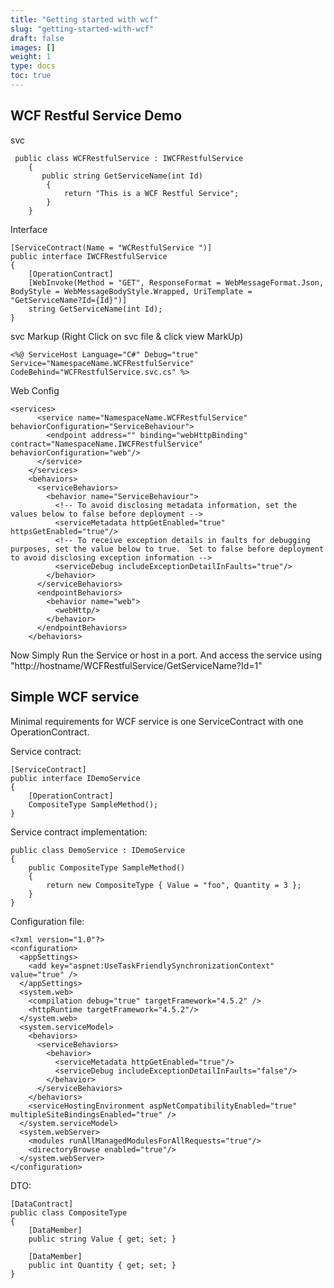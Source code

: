 ```yaml
---
title: "Getting started with wcf"
slug: "getting-started-with-wcf"
draft: false
images: []
weight: 1
type: docs
toc: true
---
```


## WCF Restful Service Demo
svc
 

     public class WCFRestfulService : IWCFRestfulService 
        {
           public string GetServiceName(int Id)
            {
                return "This is a WCF Restful Service";
            }
        }

Interface


    [ServiceContract(Name = "WCRestfulService ")]
    public interface IWCFRestfulService 
    {
        [OperationContract]
        [WebInvoke(Method = "GET", ResponseFormat = WebMessageFormat.Json, BodyStyle = WebMessageBodyStyle.Wrapped, UriTemplate = "GetServiceName?Id={Id}")]
        string GetServiceName(int Id);
    }


svc Markup (Right Click on svc file & click view MarkUp)

    <%@ ServiceHost Language="C#" Debug="true" Service="NamespaceName.WCFRestfulService" CodeBehind="WCFRestfulService.svc.cs" %>


Web Config

    <services>
          <service name="NamespaceName.WCFRestfulService" behaviorConfiguration="ServiceBehaviour">
            <endpoint address="" binding="webHttpBinding" contract="NamespaceName.IWCFRestfulService" behaviorConfiguration="web"/>
          </service>
        </services>
        <behaviors>
          <serviceBehaviors>
            <behavior name="ServiceBehaviour">
              <!-- To avoid disclosing metadata information, set the values below to false before deployment -->
              <serviceMetadata httpGetEnabled="true" httpsGetEnabled="true"/>
              <!-- To receive exception details in faults for debugging purposes, set the value below to true.  Set to false before deployment to avoid disclosing exception information -->
              <serviceDebug includeExceptionDetailInFaults="true"/>
            </behavior>
          </serviceBehaviors>
          <endpointBehaviors>
            <behavior name="web">
              <webHttp/>
            </behavior>
          </endpointBehaviors>
        </behaviors>

Now Simply Run the Service or host in a port.
And access the service using "http://hostname/WCFRestfulService/GetServiceName?Id=1"

## Simple WCF service
Minimal requirements for WCF service is one ServiceContract with one OperationContract.

Service contract:

    [ServiceContract]
    public interface IDemoService
    {
        [OperationContract]
        CompositeType SampleMethod();
    } 

Service contract implementation:

    public class DemoService : IDemoService
    {
        public CompositeType SampleMethod()
        {
            return new CompositeType { Value = "foo", Quantity = 3 };
        }
    }

Configuration file:

    <?xml version="1.0"?>
    <configuration>
      <appSettings>
        <add key="aspnet:UseTaskFriendlySynchronizationContext" value="true" />
      </appSettings>
      <system.web>
        <compilation debug="true" targetFramework="4.5.2" />
        <httpRuntime targetFramework="4.5.2"/>
      </system.web>
      <system.serviceModel>
        <behaviors>
          <serviceBehaviors>
            <behavior>
              <serviceMetadata httpGetEnabled="true"/>
              <serviceDebug includeExceptionDetailInFaults="false"/>
            </behavior>
          </serviceBehaviors>
        </behaviors>
        <serviceHostingEnvironment aspNetCompatibilityEnabled="true" multipleSiteBindingsEnabled="true" />
      </system.serviceModel>
      <system.webServer>
        <modules runAllManagedModulesForAllRequests="true"/>
        <directoryBrowse enabled="true"/>
      </system.webServer>
    </configuration>

DTO:

    [DataContract]
    public class CompositeType
    {
        [DataMember]
        public string Value { get; set; }

        [DataMember]
        public int Quantity { get; set; }
    }


